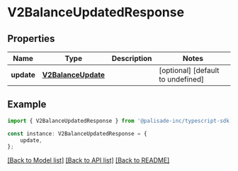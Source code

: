 # V2BalanceUpdatedResponse


## Properties

Name | Type | Description | Notes
------------ | ------------- | ------------- | -------------
**update** | [**V2BalanceUpdate**](V2BalanceUpdate.md) |  | [optional] [default to undefined]

## Example

```typescript
import { V2BalanceUpdatedResponse } from '@palisade-inc/typescript-sdk';

const instance: V2BalanceUpdatedResponse = {
    update,
};
```

[[Back to Model list]](../README.md#documentation-for-models) [[Back to API list]](../README.md#documentation-for-api-endpoints) [[Back to README]](../README.md)
